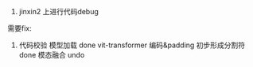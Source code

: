 1. jinxin2 上进行代码debug





需要fix:
1. 代码校验
模型加载 done
vit-transformer 编码&padding
初步形成分割符 done
模态融合 undo 






